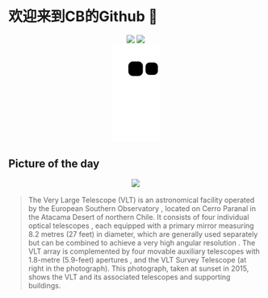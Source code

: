 
# 欢迎来到CB的Github 👋

<div align="center">
  <img height="137px" src="https://github-readme-stats.vercel.app/api?username=SuperCB&show_icons=true&theme=radical" />
  <img height="137px" src="https://github-readme-stats.vercel.app/api/top-langs/?username=SuperCB&hide_title=true&hide_border=true&layout=compact&langs_count=6&text_color=000&icon_color=fff" />
</div>


<div align="center">
    <img src="./contribution-snake/github-contribution-grid-snake.svg" />
</div>



## Picture of the day
<div align="center">
  <img width=400px src="https://upload.wikimedia.org/wikipedia/commons/thumb/a/a4/Paranal_and_the_Pacific_at_sunset_%28dsc4088%2C_retouched%2C_cropped%29.jpg/750px-Paranal_and_the_Pacific_at_sunset_%28dsc4088%2C_retouched%2C_cropped%29.jpg" />
</div>

>The  Very Large Telescope  (VLT) is an astronomical facility operated by the  European Southern Observatory , located on  Cerro Paranal  in the  Atacama Desert  of northern Chile. It consists of four individual  optical telescopes , each equipped with a  primary mirror  measuring 8.2 metres (27 feet) in diameter, which are generally used separately but can be combined to achieve a very high  angular resolution . The VLT array is complemented by four movable auxiliary telescopes with 1.8-metre (5.9-feet)  apertures , and the VLT Survey Telescope (at right in the photograph). This photograph, taken at sunset in 2015, shows the VLT and its associated telescopes and supporting buildings.


